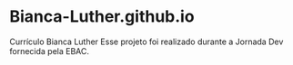 # Bianca-Luther.github.io
Currículo Bianca Luther
Esse projeto foi realizado durante a Jornada Dev fornecida pela EBAC.
